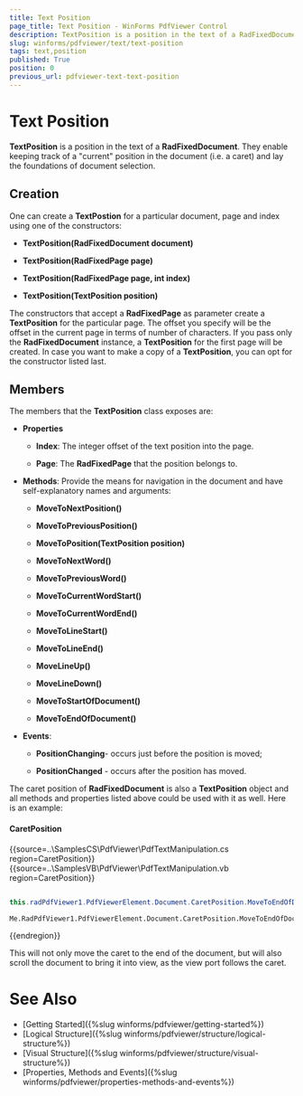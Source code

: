 ```yaml
---
title: Text Position
page_title: Text Position - WinForms PdfViewer Control
description: TextPosition is a position in the text of a RadFixedDocument. They enable keeping track of a current position in the document (i.e. a caret) and lay the foundations of document selection.
slug: winforms/pdfviewer/text/text-position
tags: text,position
published: True
position: 0
previous_url: pdfviewer-text-text-position
---
```


# Text Position

__TextPosition__ is a position in the text of a __RadFixedDocument__. They enable keeping track of a "current" position in the document (i.e. a caret) and lay the foundations of document selection.

## Creation

One can create a __TextPostion__ for a particular document, page and index using one of the constructors:

* __TextPosition(RadFixedDocument document)__

* __TextPosition(RadFixedPage page)__

* __TextPosition(RadFixedPage page, int index)__

* __TextPosition(TextPosition position)__

The constructors that accept a __RadFixedPage__ as parameter create a __TextPosition__ for the particular page. The offset you specify will be the offset in the current page in terms of number of characters. If you pass only the __RadFixedDocument__ instance, a __TextPosition__ for the first page will be created. In case you want to make a copy of a __TextPosition__, you can opt for the constructor listed last.

## Members

The members that the __TextPosition__ class exposes are:

* __Properties__

  * __Index__: The integer offset of the text position into the page.
  
  * __Page__: The __RadFixedPage__ that the position belongs to.

* __Methods__: Provide the means for navigation in the document and have self-explanatory names and arguments:

  * __MoveToNextPosition()__
  
  * __MoveToPreviousPosition()__
  
  * __MoveToPosition(TextPosition position)__
  
  * __MoveToNextWord()__
  
  * __MoveToPreviousWord()__
  
  * __MoveToCurrentWordStart()__
  
  * __MoveToCurrentWordEnd()__
  
  * __MoveToLineStart()__
  
  * __MoveToLineEnd()__
  
  * __MoveLineUp()__
  
  * __MoveLineDown()__
  
  * __MoveToStartOfDocument()__
  
  * __MoveToEndOfDocument()__

* __Events__:

  * __PositionChanging__- occurs just before the position is moved;
  
  * __PositionChanged__ - occurs after the position has moved.

The caret position of __RadFixedDocument__ is also a __TextPosition__ object and all methods and properties listed above could be used with it as well. Here is an example:

#### CaretPosition

{{source=..\SamplesCS\PdfViewer\PdfTextManipulation.cs region=CaretPosition}} 
{{source=..\SamplesVB\PdfViewer\PdfTextManipulation.vb region=CaretPosition}} 

````C#
            
this.radPdfViewer1.PdfViewerElement.Document.CaretPosition.MoveToEndOfDocument();

````
````VB.NET
Me.RadPdfViewer1.PdfViewerElement.Document.CaretPosition.MoveToEndOfDocument()

````

{{endregion}}

This will not only move the caret to the end of the document, but will also scroll the document to bring it into view, as the view port follows the caret.


# See Also

* [Getting Started]({%slug winforms/pdfviewer/getting-started%})
* [Logical Structure]({%slug winforms/pdfviewer/structure/logical-structure%})
* [Visual Structure]({%slug winforms/pdfviewer/structure/visual-structure%})
* [Properties, Methods and Events]({%slug winforms/pdfviewer/properties-methods-and-events%})